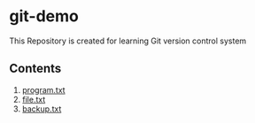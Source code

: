 # git-demo
This Repository is created for learning Git version control system

## Contents

1. [program.txt](program.txt)
2. [file.txt](file.txt)
3. [backup.txt](backup.txt)
